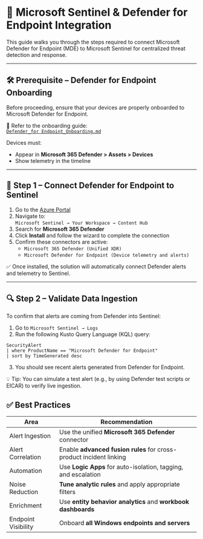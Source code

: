 # 🧩 Microsoft Sentinel & Defender for Endpoint Integration

This guide walks you through the steps required to connect Microsoft Defender for Endpoint (MDE) to Microsoft Sentinel for centralized threat detection and response.

---

## 🛠️ Prerequisite – Defender for Endpoint Onboarding

Before proceeding, ensure that your devices are properly onboarded to Microsoft Defender for Endpoint.

📄 Refer to the onboarding guide:  
[`Defender_for Endpoint_Onboarding.md`](https://github.com/AliChoukatli/CyberShield-Enterprise/blob/main/03_AzureAD_Sync_%26_Endpoint_Security/Documentation/04%20-%20Defender_for_Endpoint_Onboarding.md)

Devices must:
- Appear in **Microsoft 365 Defender > Assets > Devices**
- Show telemetry in the timeline

---

## 🔗 Step 1 – Connect Defender for Endpoint to Sentinel

1. Go to the [Azure Portal](https://portal.azure.com)
2. Navigate to:  
   `Microsoft Sentinel → Your Workspace → Content Hub`
3. Search for **Microsoft 365 Defender**
4. Click **Install** and follow the wizard to complete the connection
5. Confirm these connectors are active:
   - `Microsoft 365 Defender (Unified XDR)`
   - `Microsoft Defender for Endpoint (Device telemetry and alerts)`

✅ Once installed, the solution will automatically connect Defender alerts and telemetry to Sentinel.

---

## 🔍 Step 2 – Validate Data Ingestion

To confirm that alerts are coming from Defender into Sentinel:

1. Go to `Microsoft Sentinel → Logs`
2. Run the following Kusto Query Language (KQL) query:

```kql
SecurityAlert
| where ProductName == "Microsoft Defender for Endpoint"
| sort by TimeGenerated desc
```
3. You should see recent alerts generated from Defender for Endpoint.

💡 Tip: You can simulate a test alert (e.g., by using Defender test scripts or EICAR) to verify live ingestion.

## ✅ Best Practices

| **Area**              | **Recommendation**                                                    |
|-----------------------|------------------------------------------------------------------------|
| Alert Ingestion       | Use the unified **Microsoft 365 Defender** connector                   |
| Alert Correlation     | Enable **advanced fusion rules** for cross-product incident linking    |
| Automation            | Use **Logic Apps** for auto-isolation, tagging, and escalation         |
| Noise Reduction       | **Tune analytic rules** and apply appropriate filters                  |
| Enrichment            | Use **entity behavior analytics** and **workbook dashboards**          |
| Endpoint Visibility   | Onboard **all Windows endpoints and servers**                          |


